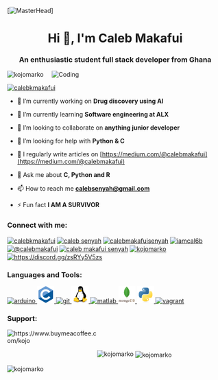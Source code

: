 [![MasterHead](https://i.pinimg.com/originals/2f/f4/28/2ff428006f3ade5f10beac69372062ab.gif)]
<h1 align="center">Hi 👋, I'm Caleb Makafui</h1>
<h3 align="center">An enthusiastic student full stack developer from Ghana</h3>
<img align="right" alt="Coding" width="400" src="https://i.giphy.com/media/qgQUggAC3Pfv687qPC/giphy.webp">

<p align="left"> <img src="https://komarev.com/ghpvc/?username=kojomarko&label=Profile%20views&color=0e75b6&style=flat" alt="kojomarko" /> </p>

<p align="left"> <a href="https://twitter.com/calebkmakafui" target="blank"><img src="https://img.shields.io/twitter/follow/calebkmakafui?logo=twitter&style=for-the-badge" alt="calebkmakafui" /></a> </p>

- 🔭 I’m currently working on **Drug discovery using AI**

- 🌱 I’m currently learning **Software engineering at ALX**

- 👯 I’m looking to collaborate on **anything junior developer**

- 🤝 I’m looking for help with **Python & C**

- 📝 I regularly write articles on [https://medium.com/@calebmakafui](https://medium.com/@calebmakafui)

- 💬 Ask me about **C, Python and R**

- 📫 How to reach me **calebsenyah@gmail.com**

- ⚡ Fun fact **I AM A SURVIVOR**

<h3 align="left">Connect with me:</h3>
<p align="left">
<a href="https://twitter.com/calebkmakafui" target="blank"><img align="center" src="https://raw.githubusercontent.com/rahuldkjain/github-profile-readme-generator/master/src/images/icons/Social/twitter.svg" alt="calebkmakafui" height="30" width="40" /></a>
<a href="https://linkedin.com/in/caleb senyah" target="blank"><img align="center" src="https://raw.githubusercontent.com/rahuldkjain/github-profile-readme-generator/master/src/images/icons/Social/linked-in-alt.svg" alt="caleb senyah" height="30" width="40" /></a>
<a href="https://kaggle.com/calebmakafuisenyah" target="blank"><img align="center" src="https://raw.githubusercontent.com/rahuldkjain/github-profile-readme-generator/master/src/images/icons/Social/kaggle.svg" alt="calebmakafuisenyah" height="30" width="40" /></a>
<a href="https://instagram.com/iamcal6b" target="blank"><img align="center" src="https://raw.githubusercontent.com/rahuldkjain/github-profile-readme-generator/master/src/images/icons/Social/instagram.svg" alt="iamcal6b" height="30" width="40" /></a>
<a href="https://medium.com/@calebmakafui" target="blank"><img align="center" src="https://raw.githubusercontent.com/rahuldkjain/github-profile-readme-generator/master/src/images/icons/Social/medium.svg" alt="@calebmakafui" height="30" width="40" /></a>
<a href="https://www.youtube.com/c/caleb makafui senyah" target="blank"><img align="center" src="https://raw.githubusercontent.com/rahuldkjain/github-profile-readme-generator/master/src/images/icons/Social/youtube.svg" alt="caleb makafui senyah" height="30" width="40" /></a>
<a href="https://www.leetcode.com/kojomarko" target="blank"><img align="center" src="https://raw.githubusercontent.com/rahuldkjain/github-profile-readme-generator/master/src/images/icons/Social/leet-code.svg" alt="kojomarko" height="30" width="40" /></a>
<a href="https://discord.gg/https://discord.gg/zsRYy5V5zs" target="blank"><img align="center" src="https://raw.githubusercontent.com/rahuldkjain/github-profile-readme-generator/master/src/images/icons/Social/discord.svg" alt="https://discord.gg/zsRYy5V5zs" height="30" width="40" /></a>
</p>

<h3 align="left">Languages and Tools:</h3>
<p align="left"> <a href="https://www.arduino.cc/" target="_blank" rel="noreferrer"> <img src="https://cdn.worldvectorlogo.com/logos/arduino-1.svg" alt="arduino" width="40" height="40"/> </a> <a href="https://www.cprogramming.com/" target="_blank" rel="noreferrer"> <img src="https://raw.githubusercontent.com/devicons/devicon/master/icons/c/c-original.svg" alt="c" width="40" height="40"/> </a> <a href="https://git-scm.com/" target="_blank" rel="noreferrer"> <img src="https://www.vectorlogo.zone/logos/git-scm/git-scm-icon.svg" alt="git" width="40" height="40"/> </a> <a href="https://www.linux.org/" target="_blank" rel="noreferrer"> <img src="https://raw.githubusercontent.com/devicons/devicon/master/icons/linux/linux-original.svg" alt="linux" width="40" height="40"/> </a> <a href="https://www.mathworks.com/" target="_blank" rel="noreferrer"> <img src="https://upload.wikimedia.org/wikipedia/commons/2/21/Matlab_Logo.png" alt="matlab" width="40" height="40"/> </a> <a href="https://www.mongodb.com/" target="_blank" rel="noreferrer"> <img src="https://raw.githubusercontent.com/devicons/devicon/master/icons/mongodb/mongodb-original-wordmark.svg" alt="mongodb" width="40" height="40"/> </a> <a href="https://www.python.org" target="_blank" rel="noreferrer"> <img src="https://raw.githubusercontent.com/devicons/devicon/master/icons/python/python-original.svg" alt="python" width="40" height="40"/> </a> <a href="https://www.vagrantup.com/" target="_blank" rel="noreferrer"> <img src="https://www.vectorlogo.zone/logos/vagrantup/vagrantup-icon.svg" alt="vagrant" width="40" height="40"/> </a> </p>

<h3 align="left">Support:</h3>
<p><a href="https://www.buymeacoffee.com/https://www.buymeacoffee.com/kojo"> <img align="left" src="https://cdn.buymeacoffee.com/buttons/v2/default-yellow.png" height="50" width="210" alt="https://www.buymeacoffee.com/kojo" /></a></p><br><br>

<p><img align="left" src="https://github-readme-stats.vercel.app/api/top-langs?username=kojomarko&show_icons=true&locale=en&layout=compact" alt="kojomarko" /></p>

<p>&nbsp;<img align="center" src="https://github-readme-stats.vercel.app/api?username=kojomarko&show_icons=true&locale=en" alt="kojomarko" /></p>

<p><img align="center" src="https://github-readme-streak-stats.herokuapp.com/?user=kojomarko&" alt="kojomarko" /></p>
